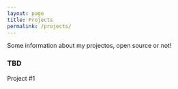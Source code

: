 ```yaml
---
layout: page
title: Projects
permalink: /projects/
---
```


Some information about my projectos, open source or not!

### TBD

Project \#1

